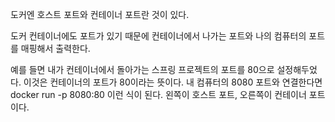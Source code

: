 도커엔 호스트 포트와 컨테이너 포트란 것이 있다.

도커 컨테이너에도 포트가 있기 때문에 컨테이너에서 나가는 포트와 나의 컴퓨터의 포트를 매핑해서 출력한다.

예를 들면 내가 컨테이너에서 돌아가는 스프링 프로젝트의 포트를 80으로 설정해두었다. 이것은 컨테이너의 포트가 80이라는 뜻이다. 내 컴퓨터의 8080 포트와 연결한다면
docker run -p 8080:80
이런 식이 된다. 왼쪽이 호스트 포트, 오른쪽이 컨테이너 포트이다.